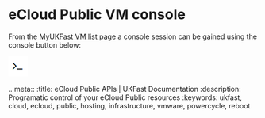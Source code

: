 # eCloud Public VM console

From the [MyUKFast VM list page](https://my.ukfast.co.uk/ecloud-public) a console session can be gained using the console button below:

 ![consoleButton](files/consoleButton.png)

.. meta::
   :title: eCloud Public APIs | UKFast Documentation
   :description: Programatic control of your eCloud Public resources
   :keywords: ukfast, cloud, ecloud, public, hosting, infrastructure, vmware, powercycle, reboot
